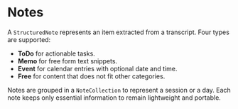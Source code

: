 # Notes

A `StructuredNote` represents an item extracted from a transcript. Four types
are supported:

- **ToDo** for actionable tasks.
- **Memo** for free form text snippets.
- **Event** for calendar entries with optional date and time.
- **Free** for content that does not fit other categories.

Notes are grouped in a `NoteCollection` to represent a session or a day. Each
note keeps only essential information to remain lightweight and portable.
